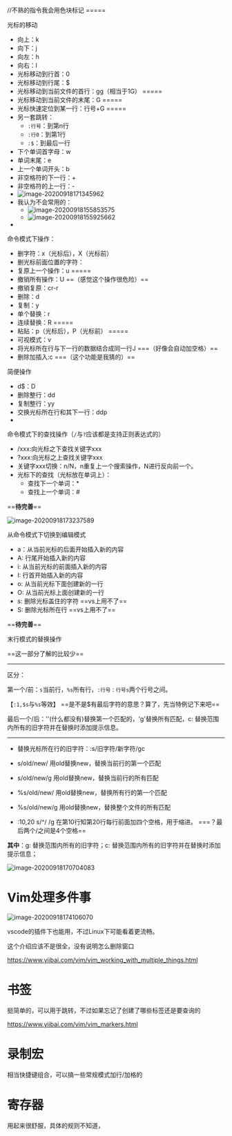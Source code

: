 //不熟的指令我会用色块标记 =====



光标的移动

- 向上：k
- 向下：j
- 向左：h
- 向右：l
- 光标移动到行首：0
- 光标移动到行尾：$
- 光标移动到当前文件的首行：gg（相当于1G） =====
- 光标移动到当前文件的末尾：G =====
- 光标快速定位到某一行：行号+G =====
- 另一套跳转：
  - `:行号`：到第n行
  - `:行0`：到第1行
  - `:$`：到最后一行
- 下个单词首字母：w
- 单词末尾：e
- 上一个单词开头：b
- 非空格符的下一行：+
- 非空格符的上一行：-
- ![image-20200918171345962](E:%5CMDNotes%5C%E5%A5%BD%E7%94%A8%E7%9A%84Vim%E5%91%BD%E4%BB%A4.assets%5Cimage-20200918171345962.png) 
- 我认为不会常用的：
  - ![image-20200918155853575](E:%5CMDNotes%5C%E5%A5%BD%E7%94%A8%E7%9A%84Vim%E5%91%BD%E4%BB%A4.assets%5Cimage-20200918155853575.png) 
  - ![image-20200918155925662](E:%5CMDNotes%5C%E5%A5%BD%E7%94%A8%E7%9A%84Vim%E5%91%BD%E4%BB%A4.assets%5Cimage-20200918155925662.png) 
- 


命令模式下操作：

- 删字符：x（光标后），X（光标前）
- 删光标前面位置的字符：
- 复原上一个操作：u =====
- 撤销所有操作：U ==（感觉这个操作很危险）==
- 撤销复原：cr-r
- 删除：d
- 复制：y
- 单个替换：r
- 连续替换：R =====
- 粘贴：p（光标后），P（光标前） =====
- 可视模式：v
- 将光标所在行与下一行的数据结合成同一行J ===（好像会自动加空格）==
- 删除加插入:c ===（这个功能是我猜的）==



简便操作

- d$：D
- 删除整行：dd
- 复制整行：yy
- 交换光标所在行和其下一行：ddp 
- 



命令模式下的查找操作（`/`与`?`应该都是支持正则表达式的）

- /xxx:向光标之下查找关键字xxx
- ?xxx:向光标之上查找关键字xxx
- 关键字xxx切换：n/N，n重复上一个搜索操作，N进行反向前一个。
- 光标下的查找（光标放在单词上）：
  - 查找下一个单词：*
  - 查找上一个单词：#

==**待完善**==

![image-20200918173237589](E:%5CMDNotes%5C%E5%A5%BD%E7%94%A8%E7%9A%84Vim%E5%91%BD%E4%BB%A4.assets%5Cimage-20200918173237589.png) 



从命令模式下切换到编辑模式

- a：从当前光标的后面开始插入新的内容
- A: 行尾开始插入新的内容
- i: 从当前光标的前面插入新的内容
- I: 行首开始插入新的内容
- o: 从当前光标下面创建新的一行
- O: 从当前光标上面创建新的一行
- s: 删除光标盖住的字符 ==vs上用不了==
- S: 删除光标所在行 ==vs上用不了==



==**待完善**==





末行模式的替换操作

==这一部分了解的比较少==

--------------------------------

区分：

第一个/前：`s`当前行，`%s`所有行，`:行号：行号s`两个行号之间。

【`:1,$s`与`%s`等效】 ==是不是$有最后字符的意思？算了，先当特例记下来吧==

最后一个/后：''(什么都没有)替换第一个匹配的，'g'替换所有匹配，c: 替换范围内所有的旧字符并在替换时添加提示信息。

--------------------------------



- 替换光标所在行的旧字符：:s/旧字符/新字符/gc


- s/old/new/ 用old替换new，替换当前行的第一个匹配
- s/old/new/g 用old替换new，替换当前行的所有匹配
- %s/old/new/ 用old替换new，替换所有行的第一个匹配
- %s/old/new/g 用old替换new，替换整个文件的所有匹配
- :10,20 s/^/     /g 在第10行知第20行每行前面加四个空格，用于缩进。 ===？最后两个/之间是4个空格==



**其中**：g: 替换范围内所有的旧字符；c: 替换范围内所有的旧字符并在替换时添加提示信息；





















![image-20200918170704083](E:%5CMDNotes%5C%E5%A5%BD%E7%94%A8%E7%9A%84Vim%E5%91%BD%E4%BB%A4.assets%5Cimage-20200918170704083.png) 







# Vim处理多件事

![image-20200918174106070](E:%5CMDNotes%5C%E5%A5%BD%E7%94%A8%E7%9A%84Vim%E5%91%BD%E4%BB%A4.assets%5Cimage-20200918174106070.png) 

vscode的插件下也能用，不过Linux下可能看着更流畅。

这个介绍应该不是很全，没有说明怎么删除窗口

https://www.yiibai.com/vim/vim_working_with_multiple_things.html



# 书签

挺简单的，可以用于跳转，不过如果忘记了创建了哪些标签还是要查询的

https://www.yiibai.com/vim/vim_markers.html



# 录制宏

相当快捷键组合，可以搞一些常规模式加行/加格的



# 寄存器

用起来很舒服，具体的规则不知道，























































